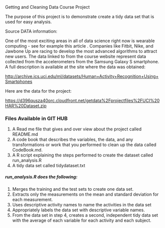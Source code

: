Getting and Cleaning Data Course Project

The purpose of this project is to demonstrate create a tidy data set that is used for easy analysis.


Source DATA information: 

One of the most exciting areas in all of data science right now is wearable computing - see for example this article . 
Companies like Fitbit, Nike, and Jawbone Up are racing to develop the most advanced algorithms to attract new users. 
The data linked to from the course website represent data collected from the accelerometers from the Samsung Galaxy S smartphone. 
A full description is available at the site where the data was obtained:

http://archive.ics.uci.edu/ml/datasets/Human+Activity+Recognition+Using+Smartphones

Here are the data for the project:

https://d396qusza40orc.cloudfront.net/getdata%2Fprojectfiles%2FUCI%20HAR%20Dataset.zip


### Files Available in GIT HUB
1) A Read me file that gives and over view about the project called README.md
2) A code book that describes the variables, the data, and any transformations or work that you performed to clean up the data called CodeBook.md.
3) A R script explaining the steps performed to create the dataset called run_analysis.R
4) A tidy data set called tidydataset.txt


##### run_analysis.R does the following:

1) Merges the training and the test sets to create one data set.
2) Extracts only the measurements on the mean and standard deviation for each measurement.
3) Uses descriptive activity names to name the activities in the data set
4) Appropriately labels the data set with descriptive variable names.
5) From the data set in step 4, creates a second, independent tidy data set with the average of each variable for each activity and each subject.


